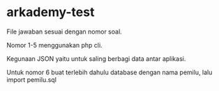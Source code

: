 # arkademy-test
File jawaban sesuai dengan nomor soal.

Nomor 1-5 menggunakan php cli.

Kegunaan JSON yaitu untuk saling berbagi data antar aplikasi.

Untuk nomor 6 buat terlebih dahulu database dengan nama pemilu, lalu import pemilu.sql
